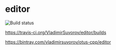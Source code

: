 # editor
![Build status](https://travis-ci.org/VladimirSuvorov/editor.svg?branch=master)

https://travis-ci.org/VladimirSuvorov/editor/builds

https://bintray.com/vladimirsuvorov/otus-cpp/editor
